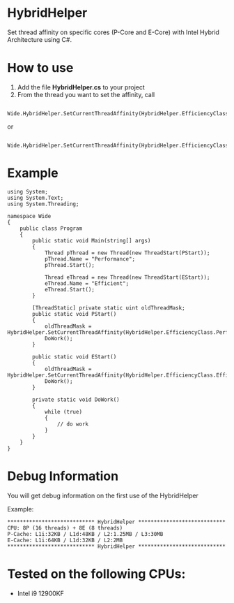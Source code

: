 # HybridHelper
Set thread affinity on specific cores (P-Core and E-Core) with Intel Hybrid Architecture using C#.

# How to use

1. Add the file **HybridHelper.cs** to your project
2. From the thread you want to set the affinity, call
````
    Wide.HybridHelper.SetCurrentThreadAffinity(HybridHelper.EfficiencyClass.Efficient);
````
or
````
    Wide.HybridHelper.SetCurrentThreadAffinity(HybridHelper.EfficiencyClass.Performance);
````

# Example

````
using System;
using System.Text;
using System.Threading;

namespace Wide
{
    public class Program
    {
        public static void Main(string[] args)
        {
            Thread pThread = new Thread(new ThreadStart(PStart));
            pThread.Name = "Performance";
            pThread.Start();

            Thread eThread = new Thread(new ThreadStart(EStart));
            eThread.Name = "Efficient";
            eThread.Start();
        }

        [ThreadStatic] private static uint oldThreadMask;
        public static void PStart()
        {
            oldThreadMask = HybridHelper.SetCurrentThreadAffinity(HybridHelper.EfficiencyClass.Performance);
            DoWork();
        }

        public static void EStart()
        {
            oldThreadMask = HybridHelper.SetCurrentThreadAffinity(HybridHelper.EfficiencyClass.Efficient);
            DoWork();
        }

        private static void DoWork()
        {
            while (true)
            {
                // do work
            }
        }
    }
}
````

# Debug Information

You will get debug information on the first use of the HybridHelper

Example:

````
**************************** HybridHelper ****************************
CPU: 8P (16 threads) + 8E (8 threads)
P-Cache: L1i:32KB / L1d:48KB / L2:1.25MB / L3:30MB
E-Cache: L1i:64KB / L1d:32KB / L2:2MB
**************************** HybridHelper ****************************
````

# Tested on the following CPUs:
* Intel i9 12900KF

